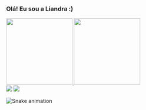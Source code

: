 ### Olá! Eu sou a Liandra :)

<d align = "centro">
  <a href="https://github.com/liandragn">
  <img height="180em" src="https://github-readme-stats.vercel.app/api?username=liandragn&show_icons=true&theme=dracula&include_all_commits=true&count_private=true"/>
  <img height="180em" src="https://github-readme-stats.vercel.app/api/top-langs/?username=liandragn&layout=compact&langs_count=7&theme=dracula"/>
</div>
  
<div> 
  <a href = "mailto:liandra.gnas@gmail.com"><img src="https://img.shields.io/badge/Gmail-D14836?style=for-the-badge&logo=gmail&logoColor=white" target="_blank"></a>
  <a href="https://www.linkedin.com/in/liandranascimento/" target="_blank"><img src="https://img.shields.io/badge/-LinkedIn-%230077B5?style=for-the-badge&logo=linkedin&logoColor=white" target="_blank"></a> 
 
  ![Snake animation](https://github.com/liandragn/liandragn/blob/output/github-contribution-grid-snake.svg)
 
</div>
